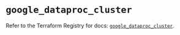 # `google_dataproc_cluster`

Refer to the Terraform Registry for docs: [`google_dataproc_cluster`](https://registry.terraform.io/providers/hashicorp/google/6.38.0/docs/resources/dataproc_cluster).
